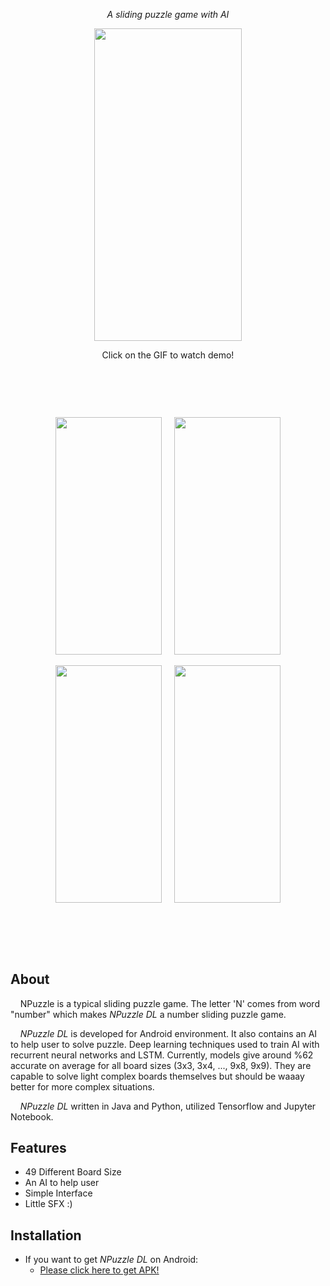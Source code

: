 <p align="center"><i>A sliding puzzle game with AI</i></p>

[<p align="center"><img src="https://media.giphy.com/media/XfDTe1RSPJ9vG2rZL8/giphy.gif" width="236" height="500" /></p>](https://youtu.be/Kx71ggaewSE)
<p align="center">Click on the GIF to watch demo!</p>

⠀
## 
⠀
<p align="center"><img src="https://i.imgur.com/vz9Dw0q.jpg" width="170" height="380" />&nbsp;&nbsp;&nbsp;&nbsp;&nbsp;<img src="https://i.imgur.com/DwhgYLW.jpg" width="170" height="380" /></p>

<p align="center"><img src="https://i.imgur.com/yX1nNBw.jpg" width="170" height="380" />&nbsp;&nbsp;&nbsp;&nbsp;&nbsp;<img src="https://i.imgur.com/rMfETUv.jpg" width="170" height="380" /></p>


⠀
## 
⠀

## About
&nbsp;&nbsp;&nbsp;&nbsp;NPuzzle is a typical sliding puzzle game. The letter 'N' comes from word "number" which makes *NPuzzle DL* a number sliding puzzle game.

&nbsp;&nbsp;&nbsp;&nbsp;*NPuzzle DL* is developed for Android environment. It also contains an AI to help user to solve puzzle. Deep learning techniques used to train AI with recurrent neural networks and LSTM. Currently, models give around %62 accurate on average for all board sizes (3x3, 3x4, ..., 9x8, 9x9). They are capable to solve light complex boards themselves but should be waaay better for more complex situations.

&nbsp;&nbsp;&nbsp;&nbsp;*NPuzzle DL* written in Java and Python, utilized Tensorflow and Jupyter Notebook.

## Features
* 49 Different Board Size
* An AI to help user
* Simple Interface
* Little SFX :)


## Installation
* If you want to get *NPuzzle DL* on Android:
  * [Please click here to get APK!](https://github.com/repelliuss/NPuzzle-DL/releases/latest)
